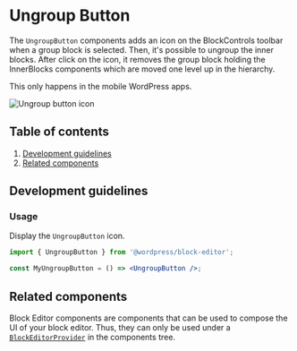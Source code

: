 # Ungroup Button

The `UngroupButton` components adds an icon on the BlockControls toolbar when a group block is selected. Then, it's possible to ungroup the inner blocks. After click on the icon, it removes the group block holding the InnerBlocks components which are moved one level up in the hierarchy.

This only happens in the mobile WordPress apps.

![Ungroup button icon](https://user-images.githubusercontent.com/21242757/65593577-11006000-df91-11e9-8460-1179e9ef46d2.png)

## Table of contents

1. [Development guidelines](#development-guidelines)
2. [Related components](#related-components)

## Development guidelines

### Usage

Display the `UngroupButton` icon.

```jsx
import { UngroupButton } from '@wordpress/block-editor';

const MyUngroupButton = () => <UngroupButton />;
```

## Related components

Block Editor components are components that can be used to compose the UI of your block editor. Thus, they can only be used under a [`BlockEditorProvider`](https://github.com/WordPress/gutenberg/blob/HEAD/packages/block-editor/src/components/provider/README.md) in the components tree.
